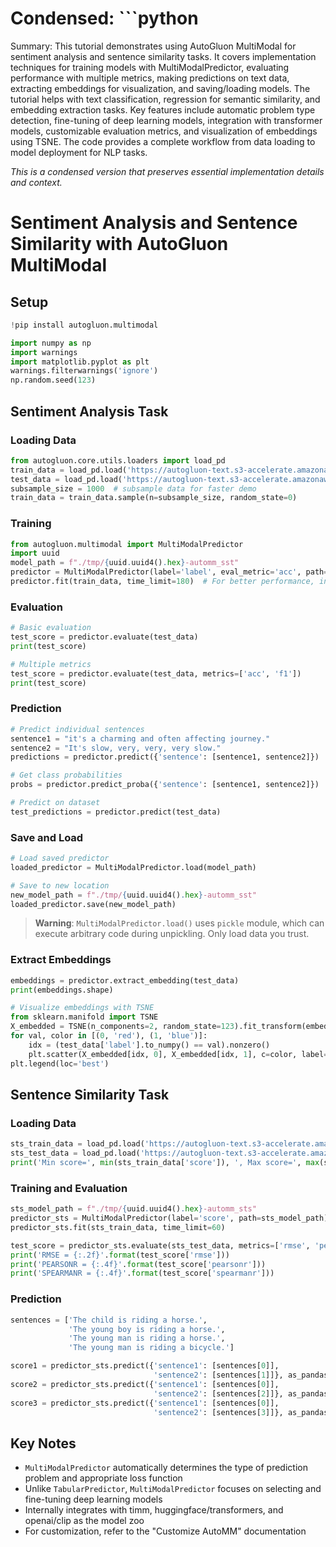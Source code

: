 # Condensed: ```python

Summary: This tutorial demonstrates using AutoGluon MultiModal for sentiment analysis and sentence similarity tasks. It covers implementation techniques for training models with MultiModalPredictor, evaluating performance with multiple metrics, making predictions on text data, extracting embeddings for visualization, and saving/loading models. The tutorial helps with text classification, regression for semantic similarity, and embedding extraction tasks. Key features include automatic problem type detection, fine-tuning of deep learning models, integration with transformer models, customizable evaluation metrics, and visualization of embeddings using TSNE. The code provides a complete workflow from data loading to model deployment for NLP tasks.

*This is a condensed version that preserves essential implementation details and context.*

# Sentiment Analysis and Sentence Similarity with AutoGluon MultiModal

## Setup

```python
!pip install autogluon.multimodal

import numpy as np
import warnings
import matplotlib.pyplot as plt
warnings.filterwarnings('ignore')
np.random.seed(123)
```

## Sentiment Analysis Task

### Loading Data

```python
from autogluon.core.utils.loaders import load_pd
train_data = load_pd.load('https://autogluon-text.s3-accelerate.amazonaws.com/glue/sst/train.parquet')
test_data = load_pd.load('https://autogluon-text.s3-accelerate.amazonaws.com/glue/sst/dev.parquet')
subsample_size = 1000  # subsample data for faster demo
train_data = train_data.sample(n=subsample_size, random_state=0)
```

### Training

```python
from autogluon.multimodal import MultiModalPredictor
import uuid
model_path = f"./tmp/{uuid.uuid4().hex}-automm_sst"
predictor = MultiModalPredictor(label='label', eval_metric='acc', path=model_path)
predictor.fit(train_data, time_limit=180)  # For better performance, increase time_limit or set to None
```

### Evaluation

```python
# Basic evaluation
test_score = predictor.evaluate(test_data)
print(test_score)

# Multiple metrics
test_score = predictor.evaluate(test_data, metrics=['acc', 'f1'])
print(test_score)
```

### Prediction

```python
# Predict individual sentences
sentence1 = "it's a charming and often affecting journey."
sentence2 = "It's slow, very, very, very slow."
predictions = predictor.predict({'sentence': [sentence1, sentence2]})

# Get class probabilities
probs = predictor.predict_proba({'sentence': [sentence1, sentence2]})

# Predict on dataset
test_predictions = predictor.predict(test_data)
```

### Save and Load

```python
# Load saved predictor
loaded_predictor = MultiModalPredictor.load(model_path)

# Save to new location
new_model_path = f"./tmp/{uuid.uuid4().hex}-automm_sst"
loaded_predictor.save(new_model_path)
```

> **Warning**: `MultiModalPredictor.load()` uses `pickle` module, which can execute arbitrary code during unpickling. Only load data you trust.

### Extract Embeddings

```python
embeddings = predictor.extract_embedding(test_data)
print(embeddings.shape)

# Visualize embeddings with TSNE
from sklearn.manifold import TSNE
X_embedded = TSNE(n_components=2, random_state=123).fit_transform(embeddings)
for val, color in [(0, 'red'), (1, 'blue')]:
    idx = (test_data['label'].to_numpy() == val).nonzero()
    plt.scatter(X_embedded[idx, 0], X_embedded[idx, 1], c=color, label=f'label={val}')
plt.legend(loc='best')
```

## Sentence Similarity Task

### Loading Data

```python
sts_train_data = load_pd.load('https://autogluon-text.s3-accelerate.amazonaws.com/glue/sts/train.parquet')[['sentence1', 'sentence2', 'score']]
sts_test_data = load_pd.load('https://autogluon-text.s3-accelerate.amazonaws.com/glue/sts/dev.parquet')[['sentence1', 'sentence2', 'score']]
print('Min score=', min(sts_train_data['score']), ', Max score=', max(sts_train_data['score']))
```

### Training and Evaluation

```python
sts_model_path = f"./tmp/{uuid.uuid4().hex}-automm_sts"
predictor_sts = MultiModalPredictor(label='score', path=sts_model_path)
predictor_sts.fit(sts_train_data, time_limit=60)

test_score = predictor_sts.evaluate(sts_test_data, metrics=['rmse', 'pearsonr', 'spearmanr'])
print('RMSE = {:.2f}'.format(test_score['rmse']))
print('PEARSONR = {:.4f}'.format(test_score['pearsonr']))
print('SPEARMANR = {:.4f}'.format(test_score['spearmanr']))
```

### Prediction

```python
sentences = ['The child is riding a horse.',
             'The young boy is riding a horse.',
             'The young man is riding a horse.',
             'The young man is riding a bicycle.']

score1 = predictor_sts.predict({'sentence1': [sentences[0]],
                                'sentence2': [sentences[1]]}, as_pandas=False)
score2 = predictor_sts.predict({'sentence1': [sentences[0]],
                                'sentence2': [sentences[2]]}, as_pandas=False)
score3 = predictor_sts.predict({'sentence1': [sentences[0]],
                                'sentence2': [sentences[3]]}, as_pandas=False)
```

## Key Notes

- `MultiModalPredictor` automatically determines the type of prediction problem and appropriate loss function
- Unlike `TabularPredictor`, `MultiModalPredictor` focuses on selecting and fine-tuning deep learning models
- Internally integrates with timm, huggingface/transformers, and openai/clip as the model zoo
- For customization, refer to the "Customize AutoMM" documentation